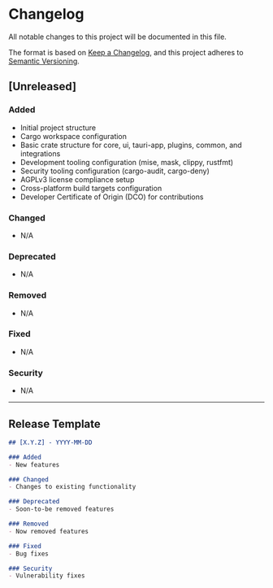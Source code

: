 # Changelog

All notable changes to this project will be documented in this file.

The format is based on [Keep a Changelog](https://keepachangelog.com/en/1.0.0/),
and this project adheres to [Semantic Versioning](https://semver.org/spec/v2.0.0.html).

## [Unreleased]

### Added
- Initial project structure
- Cargo workspace configuration
- Basic crate structure for core, ui, tauri-app, plugins, common, and integrations
- Development tooling configuration (mise, mask, clippy, rustfmt)
- Security tooling configuration (cargo-audit, cargo-deny)
- AGPLv3 license compliance setup
- Cross-platform build targets configuration
- Developer Certificate of Origin (DCO) for contributions

### Changed
- N/A

### Deprecated
- N/A

### Removed
- N/A

### Fixed
- N/A

### Security
- N/A

---

## Release Template

```markdown
## [X.Y.Z] - YYYY-MM-DD

### Added
- New features

### Changed
- Changes to existing functionality

### Deprecated
- Soon-to-be removed features

### Removed
- Now removed features

### Fixed
- Bug fixes

### Security
- Vulnerability fixes
```